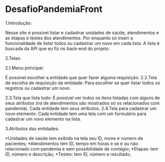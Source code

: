 # DesafioPandemiaFront

1.Introdução:

  Nesse site é possível listar e cadastrar unidades de saúde, atendimentos e as etapas e testes dos atendimentos. Por enquanto só inseri a funcionalidade de listar todos ou cadastrar um novo em cada lista. A lista é buscada da API que eu fiz no back-end do projeto.

2.Telas:

2.1.Menu principal:

  É possível escolher a entidade que quer fazer alguma requisição.
2.2.Tela de escolha de requisição da entidade:
  Para escolher se quer listar todos os registros ou cadastrar um novo.
  
2.3.Tela que lista tudo:
  É possível ver todos os itens listadas com alguns de seus atributos (na de atendimentos são mostrados só os relacionados com pandemia). Cada entidade tem seus atributos.
2.4.Tela para cadastrar um novo elemento:
  Cada entidade tem uma tela com um formulário para cadastrar um novo elemento na lista.
  
3.Atributos das entidades:

 *Unidades de saúde tem exibido na tela seu ID, nome e número de pacientes;
 *Atendimentos tem ID, tempo em horas e se é ou não relacionado com pandemia e sem possibilidade de contágio;
 *Etapas: tem ID, número e descrição;
 *Testes: tem ID, número e resultado;
